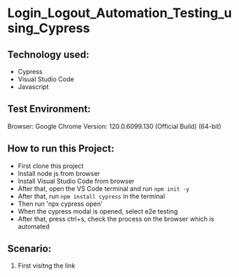 # Login_Logout_Automation_Testing_using_Cypress

## Technology used:
- Cypress
- Visual Studio Code
- Javascript
  
## Test Environment:
Browser: Google Chrome
Version: 120.0.6099.130 (Official Build) (64-bit)

## How to run this Project:
- First clone this project
- Install node js from browser
- Install Visual Studio Code from browser
- After that, open the VS Code terminal and run ```npm init -y ``` 
- After that, run `npm install cypress` in the terminal
- Then run 'npx cypress open'
- When the cypress modal is opened, select e2e testing
- After that, press ctrl+s, check the process on the browser which is automated

## Scenario:
1. First visitng the link 
